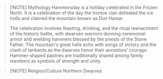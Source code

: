 
> [!NOTE] Mythology
> Hammersday is a holiday celebrated in the Frozen North. It is a celebration of the day the Irontoe clan defeated the ice trolls and claimed the mountain known as Dun Hamar.
> 
> The celebration involves feasting, drinking, and the ritual reenactment of the historic battle, with dwarven warriors donning ceremonial armor and wielding hammers blessed by the priests of the Stone Father. The mountain's great halls echo with songs of victory and the clash of tankards as the dwarves honor their ancestors' courage. Hammer-shaped pastries are traditionally shared among family members as symbols of strength and unity.


> [!NOTE] Religion/Culture
> Northern Dwarves





